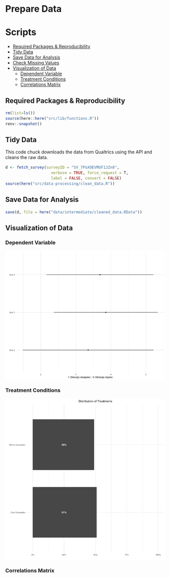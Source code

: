 Prepare Data
================

# Scripts

  - [Required Packages &
    Reproducibility](#required-packages-&-reproducibility)
  - [Tidy Data](#tidy-data)
  - [Save Data for Analysis](#save-data-for-analysis)
  - [Check Missing Values](#check-missing-values)
  - [Visualization of Data](#visualization-of-data)
      - [Dependent Variable](#dependent-variable)
      - [Treatment Conditions](#treatment-conditions)
      - [Correlations Matrix](#correlations-matrix)

## Required Packages & Reproducibility

``` r
rm(list=ls())
source(here::here("src/lib/functions.R"))
renv::snapshot()
```

## Tidy Data

This code chuck downloads the data from Qualtrics using the API and
cleans the raw data.

``` r
d <- fetch_survey(surveyID = "SV_7PoXOEVMUF1JZn8", 
                    verbose = TRUE, force_request = T,
                    label = FALSE, convert = FALSE)
source(here("src/data-processing/clean_data.R"))
```

## Save Data for Analysis

``` r
save(d, file = here("data/intermediate/cleaned_data.RData"))
```

## Visualization of Data

### Dependent Variable

<img src="../../report/figures/Dependent Variable-1.png" style="display: block; margin: auto;" />

### Treatment Conditions

<img src="../../report/figures/Independent Variables-1.png" style="display: block; margin: auto;" />

### Correlations Matrix
